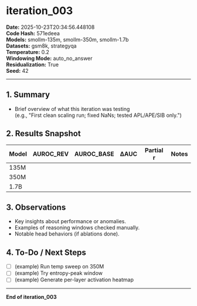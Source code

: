 # iteration_003

**Date:** 2025-10-23T20:34:56.448108  
**Code Hash:** 571edeea  
**Models:** smollm-135m, smollm-350m, smollm-1.7b  
**Datasets:** gsm8k, strategyqa  
**Temperature:** 0.2  
**Windowing Mode:** auto_no_answer  
**Residualization:** True  
**Seed:** 42  

---

## 1. Summary
- Brief overview of what this iteration was testing  
  (e.g., "First clean scaling run; fixed NaNs; tested APL/APE/SIB only.")

## 2. Results Snapshot
| Model | AUROC_REV | AUROC_BASE | ΔAUC | Partial r | Notes |
|--------|------------|------------|------|------------|--------|
| 135M | | | | | |
| 350M | | | | | |
| 1.7B | | | | | |

## 3. Observations
- Key insights about performance or anomalies.
- Examples of reasoning windows checked manually.
- Notable head behaviors (if ablations done).

## 4. To-Do / Next Steps
- [ ] (example) Run temp sweep on 350M  
- [ ] (example) Try entropy-peak window  
- [ ] (example) Generate per-layer activation heatmap

---

**End of iteration_003**

